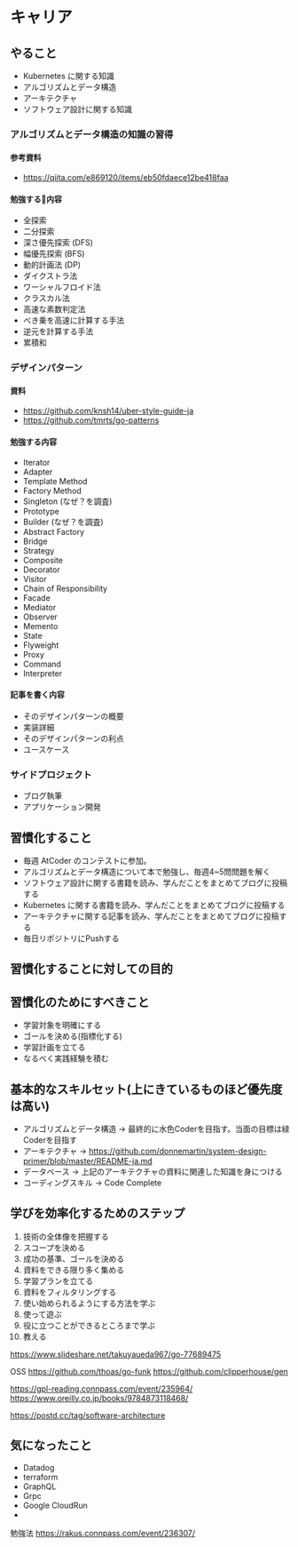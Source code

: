 # キャリア

## やること

- Kubernetes に関する知識
- アルゴリズムとデータ構造
- アーキテクチャ
- ソフトウェア設計に関する知識

### アルゴリズムとデータ構造の知識の習得
#### 参考資料
- https://qiita.com/e869120/items/eb50fdaece12be418faa

#### 勉強する内容
- 全探索
- 二分探索
- 深さ優先探索 (DFS)
- 幅優先探索 (BFS)
- 動的計画法 (DP)
- ダイクストラ法
- ワーシャルフロイド法
- クラスカル法
- 高速な素数判定法
- べき乗を高速に計算する手法
- 逆元を計算する手法
- 累積和

### デザインパターン

#### 資料
- https://github.com/knsh14/uber-style-guide-ja
- https://github.com/tmrts/go-patterns

#### 勉強する内容
- Iterator
- Adapter
- Template Method
- Factory Method
- Singleton (なぜ？を調査)
- Prototype
- Builder (なぜ？を調査)
- Abstract Factory
- Bridge
- Strategy
- Composite
- Decorator
- Visitor
- Chain of Responsibility
- Facade
- Mediator
- Observer
- Memento
- State
- Flyweight
- Proxy
- Command
- Interpreter

#### 記事を書く内容
- そのデザインパターンの概要
- 実装詳細
- そのデザインパターンの利点
- ユースケース

### サイドプロジェクト
- ブログ執筆
- アプリケーション開発

## 習慣化すること
- 毎週 AtCoder のコンテストに参加。
- アルゴリズムとデータ構造について本で勉強し、毎週4~5問問題を解く
- ソフトウェア設計に関する書籍を読み、学んだことをまとめてブログに投稿する
- Kubernetes に関する書籍を読み、学んだことをまとめてブログに投稿する
- アーキテクチャに関する記事を読み、学んだことをまとめてブログに投稿する
- 毎日リポジトリにPushする

## 習慣化することに対しての目的

## 習慣化のためにすべきこと
- 学習対象を明確にする
- ゴールを決める(指標化する)
- 学習計画を立てる
- なるべく実践経験を積む

## 基本的なスキルセット(上にきているものほど優先度は高い)
- アルゴリズムとデータ構造 -> 最終的に水色Coderを目指す。当面の目標は緑Coderを目指す
- アーキテクチャ -> https://github.com/donnemartin/system-design-primer/blob/master/README-ja.md
- データベース -> 上記のアーキテクチャの資料に関連した知識を身につける
- コーディングスキル -> Code Complete

## 学びを効率化するためのステップ
1. 技術の全体像を把握する
2. スコープを決める
3. 成功の基準、ゴールを決める
4. 資料をできる限り多く集める
5. 学習プランを立てる
6. 資料をフィルタリングする
7. 使い始められるようにする方法を学ぶ
8. 使って遊ぶ
9. 役に立つことができるところまで学ぶ
10. 教える


https://www.slideshare.net/takuyaueda967/go-77689475

OSS
https://github.com/thoas/go-funk
https://github.com/clipperhouse/gen


https://gpl-reading.connpass.com/event/235964/
https://www.oreilly.co.jp/books/9784873118468/


https://postd.cc/tag/software-architecture


## 気になったこと
- Datadog
- terraform
- GraphQL
- Grpc
- Google CloudRun
- 

勉強法
https://rakus.connpass.com/event/236307/